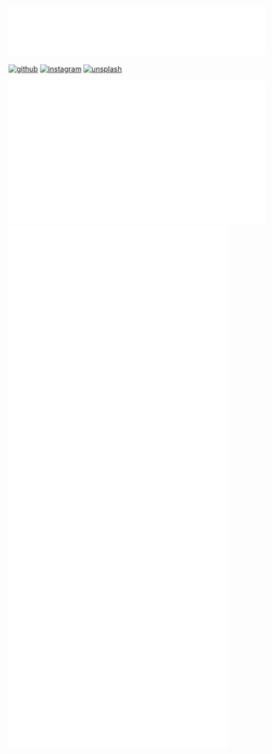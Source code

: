 ![header](/metrics.header.svg)

[![github](https://img.shields.io/badge/github-24292F?style=for-the-badge&logo=github&logoColor=whit)](https://github.com/Kurzheck) [![instagram](https://img.shields.io/badge/Instagram-E4405F?style=for-the-badge&logo=instagram&logoColor=white)](https://www.instagram.com/krzhck) [![unsplash](https://img.shields.io/badge/Unsplash-000000?style=for-the-badge&logo=unsplash&logoColor=white)](https://unsplash.com/@kurzheck)

![base](/metrics.base.svg)
![plugin](/metrics.plugin.svg)
